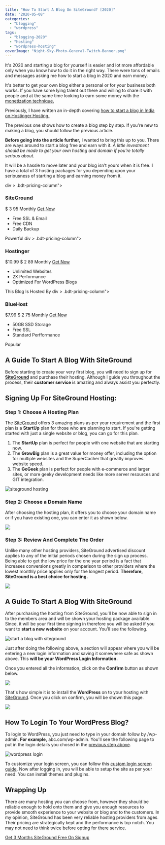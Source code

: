 ```yaml
---
title: "How To Start A Blog On SiteGround? [2020]"
date: "2020-05-08"
categories: 
  - "blogging"
  - "wordpress"
tags: 
  - "blogging-2020"
  - "hosting"
  - "wordpress-hosting"
coverImage: "Night-Sky-Photo-General-Twitch-Banner.png"
---
```


It's 2020 and starting a blog for yourself is easier and lot more affordable only when you know how to do it in the right way. There were tons of emails and messages asking me how to start a blog in 2020 and earn money.

It's better to get your own blog either a personal or for your business both works. If you have some lying talent out there and willing to share it with people and at the same time looking to earn some money with the [monetization technique.](https://sastaeinstein.com/make-money-blogging/)

Previously, I have written an in-depth covering [how to start a blog in India on Hostinger Hosting.](https://sastaeinstein.com/how-to-start-blog-in-india/)

The previous one shows how to create a blog step by step. If you're new to making a blog, you should follow the previous article.

**Before going into the article further,** I wanted to bring this up to you. There are ways around to start a blog free and earn with it. _A little investment should be made to get your own hosting and domain if you're totally serious about._ 

It will be a hassle to move later and your blog isn't yours when it is free. I have a total of 3 hosting packages for you depending upon your seriousness of starting a blog and earning money from it.

div > .bdt-pricing-column">

### SiteGround

$ 3 95 Monthly [Get Now](#)

- Free SSL & Email
- Free CDN
- Daily Backup

Powerful div > .bdt-pricing-column">

### Hostinger

$10.99 $ 2 89 Monthly [Get Now](https://sastaeinstein.com/go/hostinger)

- Unlimited Websites
- 2X Performance
- Optimized For WordPress Blogs

This Blog Is Hosted By div > .bdt-pricing-column">

### BlueHost

$7.99 $ 2 75 Monthly [Get Now](#)

- 50GB SSD Storage
- Free SSL
- Standard Perfformance

Popular

## A Guide To Start A Blog With SiteGround

Before starting to create your very first blog, you will need to sign up for [**SiteGround**](https://sastaeinstein.com/go/siteground/ "Siteground") and purchase their hosting. Although I guide you throughout the process, their **customer service** is amazing and always assist you perfectly.

## Signing Up For SiteGround Hosting:

### Step 1: Choose A Hosting Plan

The [SiteGround](https://sastaeinstein.com/go/siteground/ "Siteground") offers 3 amazing plans as per your requirement and the first plan is a **StartUp** plan for those who are planning to start. If you're getting started with just a single website or blog, you can go for this plan.

1. The **StartUp** plan is perfect for people with one website that are starting now.
2. The **GrowBig** plan is a great value for money offer, including the option for multiple websites and the SuperCacher that greatly improves website speed.
3. The **GoGeek** plan is perfect for people with e-commerce and larger sites, or more geeky development needs like more server resources and GIT integration.

![siteground hosting](/posts/2020/05/images/siteground-1024x840.png)

### Step 2: Choose a Domain Name

After choosing the hosting plan, it offers you to choose your domain name or if you have existing one, you can enter it as shown below.

![](/posts/2020/05/images/siteground-domain-1024x464.png)

### Step 3: Review And Complete The Order

Unlike many other hosting providers, SiteGround advertised discount applies to any of the initial periods chosen during the sign up process. Being able to get the low price for the one year period is a fact that increases conversions greatly in comparison to other providers where the lowest monthly price applies only for the longest period. **Therefore, SiteGround is a best choice for hosting.**

![](/posts/2020/05/images/SiteGround-Payment-1024x990.png)

## A Guide To Start A Blog With SiteGround

After purchasing the hosting from SiteGround, you'll be now able to sign in to the members area and will be shown your hosting package available. Since, it will be your first time signing in therefore you will be asked if you want to **start a new website** on your account. You'll see the following.

![start a blog with siteground](/posts/2020/05/images/hosting-siteground.jpg)

Just after doing the following above, a section will appear where you will be entering a new login information and saving it somewhere safe as shown above. This **will be your WordPress Login Information.**

Once you entered all the information, click on the **Confirm** button as shown below.

![](/posts/2020/05/images/confirm3.jpg)

That's how simple it is to install the **WordPress** on to your hosting with [SiteGround](https://sastaeinstein.com/go/siteground/ "Siteground"). Once you click on confirm, you will be shown this page.

![](/posts/2020/05/images/confirmed.jpg)

## How To Login To Your WordPress Blog?

To login to WordPress, you just need to type in your domain follow by /wp-admin. **For example,** abc.com/wp-admin. You'll see the following page to put in the login details you chosed in the [previous step above](#logininfo).

![wordpress login](/posts/2020/05/images/Screenshot_2020-05-09-Log-In-‹-All-About-Hacking-—-WordPress-1024x496.png)

To customize your login screen, you can follow this [custom login screen guide](https://www.wpbeginner.com/plugins/how-to-create-custom-login-page-for-wordpress/). Now after logging in, you will be able to setup the site as per your need. You can install themes and plugins.

## Wrapping Up

There are many hosting you can choose from, however they should be reliable enough to hold onto them and give you enough resources to provide smooth experience to your website or blog and to the customers. In my opinion, SiteGround has been very reliable hosting providers from ages. Their pricing are strategically kept and the performance is top notch. You may not need to think twice before opting for there service.

[Get 3 Months SiteGround Free On Signup](https://sastaeinstein.com/go/siteground)
